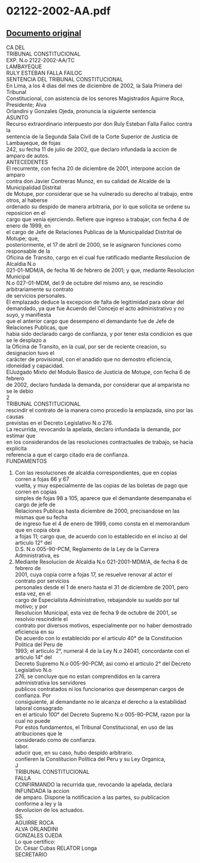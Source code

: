 
02122-2002-AA.pdf
=================
  
[Documento original](https://tc.gob.pe/jurisprudencia/2003/02122-2002-AA.pdf)  
---  
CA DEL  
TRIBUNAL CONSTITUCIONAL  
EXP. N.o 2122-2002-AA/TC  
LAMBAYEQUE  
RULY ESTEBAN FALLA FAILOC  
SENTENCIA DEL TRIBUNAL CONSTITUCIONAL  
En Lima, a los 4 dias del mes de diciembre de 2002, la Sala Primera del Tribunal  
Constitucional, con asistencia de los senores Magistrados Aguirre Roca, Presidente; Alva  
Orlandini y Gonzales Ojeda, pronuncia la siguiente sentencia  
ASUNTO  
Recurso extraordinario interpuesto por don Ruly Esteban Falla Failoc contra la  
sentencia de la Segunda Sala Civil de la Corte Superior de Justicia de Lambayeque, de fojas  
242, su fecha 11 de julio de 2002, que declaro infundada la accion de amparo de autos.  
ANTECEDENTES  
El recurrente, con fecha 20 de diciembre de 2001, interpone accion de amparo  
contra don Javier Contreras Munoz, en su calidad de Alcalde de la Municipalidad Distrital  
de Motupe, por considerar que se ha vulnerado su derecho al trabajo, entre otros, al haberse  
ordenado su despido de manera arbitraria, por lo que solicita se ordene su reposicion en el  
cargo que venia ejerciendo. Refiere que ingreso a trabajar, con fecha 4 de enero de 1999, en  
el cargo de Jefe de Relaciones Publicas de la Municipalidad Distrital de Motupe; que,  
posteriormente, el 17 de abril de 2000, se le asignaron funciones como responsable de la  
Oficina de Transito, cargo en el cual fue ratificado mediante Resolucion de Alcaldia N.o  
021-01-MDM/A, de fecha 16 de febrero de 2001; y que, mediante Resolucion Municipal  
N.o 027-01-MDM, del 9 de octubre del mismo ano, se rescindio arbitrariamente su contrato  
de servicios personales.  
El emplazado deduce la excepcion de falta de legitimidad para obrar del  
demandado, ya que fue Acuerdo del Concejo el acto administrativo y no suyo, y manifiesta  
que el anterior cargo que desempeno el demandante fue de Jefe de Relaciones Publicas, que  
habia sido declarado cargo de confianza, y por tener esta condicion es que se le desplazo a  
la Oficina de Transito, en la cual, por ser de reciente creacion, su designacion tuvo el  
carâcter de provisional, con el anadido que no demostro eficiencia, idoneidad y capacidad.  
ElJuzgado Mixto del Modulo Basico de Justicia de Motupe, con fecha 6 de febrero  
de 2002, declaro fundada la demanda, por considerar que al amparista no se le debio  
2  
TRIBUNAL CONSTITUCIONAL  
rescindir el contrato de la manera como procedio la emplazada, sino por las causas  
previstas en el Decreto Legislativo N.o 276.  
La recurrida, revocando la apelada, declaro infundada la demanda, por estimar que  
en los considerandos de las resoluciones contractuales de trabajo, se hacia explicita  
referencia a que el cargo citado era de confianza.  
FUNDAMENTOS  
1. Con las resoluciones de alcaldia correspondientes, que en copias corren a fojas 66 y 67  
vuelta, y muy especialmente de las copias de las boletas de pago que corren en copias  
simples de fojas 98 a 105, aparece que el demandante desempanaba el cargo de jefe de  
Relaciones Publicas hasta diciembre de 2000, precisandose en las mismas que su fecha  
de ingreso fue el 4 de enero de 1999, como consta en el memorandum que en copia obra  
a fojas 11; cargo que, de acuerdo con lo establecido en el inciso a) del articulo 12° del  
D.S. N.o 005-90-PCM, Reglamento de la Ley de la Carrera Administrativa, es  
2. Mediante Resolucion de Alcaldia N.o 021-2001-MDM/A, de fecha 6 de febrero de  
2001, cuya copia corre a fojas 17, se resuelve renovar al actor el contrato por servicios  
personales desde el 1 de enero hasta el 31 de diciembre de 2001, pero esta vez, en el  
cargo de Especialista Administrativo, rebajandole su sueldo por tal motivo; y por  
Resolucion Municipal, esta vez de fecha 9 de octubre de 2001, se resolvio rescindirle el  
contrato por diversos motivos, especialmente por no haber demostrado eficiencia en su  
De acuerdo con lo establecido por el articulo 40° de la Constitucion Politica del Peru de  
1993; el articulo 2°, numeral 4 de la Ley N.o 24041, concordante con el articulo 14° del  
Decreto Supremo N.o 005-90-PCM; asi como el articulo 2° del Decreto Legislativo N.o  
276, se concluye que no estan comprendidos en la carrera administrativa los servidores  
publicos contratados ni los funcionarios que desempenan cargos de confianza. Por  
consiguiente, al demandante no le alcanza el derecho a la estabilidad laboral consagrado  
en el articulo 100° del Decreto Supremo N.o 005-90-PCM, razon por la cual no puede  
Por estos fundamentos, el Tribunal Constitucional, en uso de las atribuciones que le  
considerado como de confianza.  
labor.  
aducir que, en su caso, hubo despido arbitrario.  
confieren la Constitucion Politica del Peru y su Ley Organica,  
J  
TRIBUNAL CONSTITUCIONAL  
FALLA  
CONFIRMANDO la recurrida que, revocando la apelada, declara INFUNDADA la accion  
de amparo. Dispone la notificacion a las partes, su publicacion conforme a ley y la  
devolucion de los actuados.  
SS.  
AGUIRRE ROCA  
ALVA ORLANDINI  
GONZALES OJEDA  
Lo que certifico:  
Dr. César Cubas RELATOR Longa  
SECRETARIO